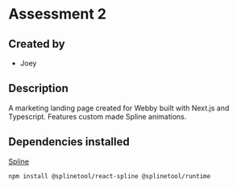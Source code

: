 # Assessment 2

## Created by
- Joey

## Description
A marketing landing page created for Webby built with Next.js and Typescript. Features custom made Spline animations.

## Dependencies installed
[Spline](https://spline.design/)
```
npm install @splinetool/react-spline @splinetool/runtime

```